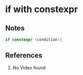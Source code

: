 # if with constexpr

## Notes


```cpp
if constexpr (condition){
```


## References

1. No Video found

